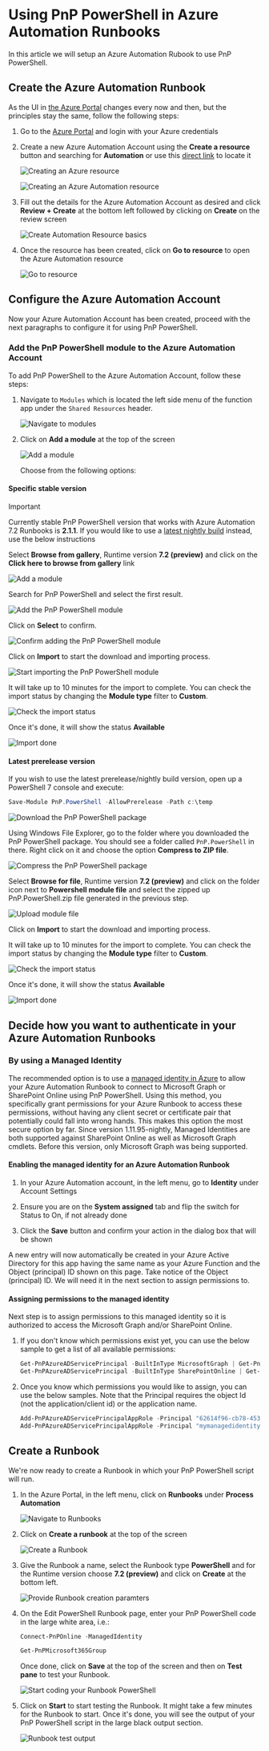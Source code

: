 # Using PnP PowerShell in Azure Automation Runbooks

In this article we will setup an Azure Automation Rubook to use PnP PowerShell.

## Create the Azure Automation Runbook

As the UI in [the Azure Portal](https://portal.azure.com) changes every now and then, but the principles stay the same, follow the following steps:

1. Go to the [Azure Portal](https://portal.azure.com) and login with your Azure credentials

1. Create a new Azure Automation Account using the **Create a resource** button and searching for **Automation** or use this [direct link](https://portal.azure.com/#create/Microsoft.AutomationAccount) to locate it
   
   ![Creating an Azure resource](./../images/azureautomation/createresource.png)

   ![Creating an Azure Automation resource](./../images/azureautomation/createautomationresource.png)

1. Fill out the details for the Azure Automation Account as desired and click **Review + Create** at the bottom left followed by clicking on **Create** on the review screen

   ![Create Automation Resource basics](./../images/azureautomation/automationcreateinstance.png)

1. Once the resource has been created, click on **Go to resource** to open the Azure Automation resource

   ![Go to resource](./../images/azureautomation/createautomationgotoresource.png)

## Configure the Azure Automation Account

Now your Azure Automation Account has been created, proceed with the next paragraphs to configure it for using PnP PowerShell.

### Add the PnP PowerShell module to the Azure Automation Account

To add PnP PowerShell to the Azure Automation Account, follow these steps:

1. Navigate to `Modules` which is located the left side menu of the function app under the `Shared Resources` header.
   
   ![Navigate to modules](./../images/azureautomation/automationaccountmodulesmenu.png)

1. Click on **Add a module** at the top of the screen

   ![Add a module](../images/azureautomation/automationaddmodule.png)

   Choose from the following options:

#### Specific stable version

   > [!Important]
   > Currently stable PnP PowerShell version that works with Azure Automation 7.2 Runbooks is **2.1.1**. 
   > If you would like to use a [latest nightly build](#latest-prerelease-version) instead, use the below instructions

   Select **Browse from gallery**, Runtime version **7.2 (preview)** and click on the **Click here to browse from gallery** link

   ![Add a module](../images/azureautomation/addmodulefromgallery.png)

   Search for PnP PowerShell and select the first result.

   ![Add the PnP PowerShell module](../images/azureautomation/automationaddmodulepnpposh.png)

   Click on **Select** to confirm.

   ![Confirm adding the PnP PowerShell module](../images/azureautomation/automationaddmodulepnpposhconfirm.png)

   Click on **Import** to start the download and importing process.

   ![Start importing the PnP PowerShell module](../images/azureautomation/automationaddmodulepnpposhimport.png)

   It will take up to 10 minutes for the import to complete. You can check the import status by changing the **Module type** filter to **Custom**.

   ![Check the import status](../images/azureautomation/automationaddmodulepnpposhstatus.png)

   Once it's done, it will show the status **Available**

   ![Import done](../images/azureautomation/automationaddmodulepnpposhdone.png)

#### Latest prerelease version

   If you wish to use the latest prerelease/nightly build version, open up a PowerShell 7 console and execute:

   ```powershell
   Save-Module PnP.PowerShell -AllowPrerelease -Path c:\temp
   ```

   ![Download the PnP PowerShell package](../images/azureautomation/pwshdownloadcustombuild.png)

   Using Windows File Explorer, go to the folder where you downloaded the PnP PowerShell package. You should see a folder called `PnP.PowerShell` in there. Right click on it and choose the option **Compress to ZIP file**.

   ![Compress the PnP PowerShell package](../images/azureautomation/explorerzipcustombuild.png)

   Select **Browse for file**, Runtime version **7.2 (preview)** and click on the folder icon next to **Powershell module file** and select the zipped up PnP.PowerShell.zip file generated in the previous step.

   ![Upload module file](../images/azureautomation/addmodulefromgallerycustombuild.png)

   Click on **Import** to start the download and importing process.

   It will take up to 10 minutes for the import to complete. You can check the import status by changing the **Module type** filter to **Custom**.

   ![Check the import status](../images/azureautomation/automationaddmodulepnpposhcustombuildstatus.png)

   Once it's done, it will show the status **Available**

   ![Import done](../images/azureautomation/automationaddmodulepnpposhcustomdone.png)   

## Decide how you want to authenticate in your Azure Automation Runbooks

### By using a Managed Identity

The recommended option is to use a [managed identity in Azure](https://learn.microsoft.com/azure/active-directory/managed-identities-azure-resources/overview) to allow your Azure Automation Runbook to connect to Microsoft Graph or SharePoint Online using PnP PowerShell. Using this method, you specifically grant permissions for your Azure Runbook to access these permissions, without having any client secret or certificate pair that potentially could fall into wrong hands. This makes this option the most secure option by far. Since version 1.11.95-nightly, Managed Identities are both supported against SharePoint Online as well as Microsoft Graph cmdlets. Before this version, only Microsoft Graph was being supported.

#### Enabling the managed identity for an Azure Automation Runbook

1. In your Azure Automation account, in the left menu, go to **Identity** under Account Settings

1. Ensure you are on the **System assigned** tab and flip the switch for Status to On, if not already done

1. Click the **Save** button and confirm your action in the dialog box that will be shown

A new entry will now automatically be created in your Azure Active Directory for this app having the same name as your Azure Function and the Object (principal) ID shown on this page. Take notice of the Object (principal) ID. We will need it in the next section to assign permissions to.

#### Assigning permissions to the managed identity

Next step is to assign permissions to this managed identity so it is authorized to access the Microsoft Graph and/or SharePoint Online.

1. If you don't know which permissions exist yet, you can use the below sample to get a list of all available permissions:

    ```powershell
    Get-PnPAzureADServicePrincipal -BuiltInType MicrosoftGraph | Get-PnPAzureADServicePrincipalAvailableAppRole
    Get-PnPAzureADServicePrincipal -BuiltInType SharePointOnline | Get-PnPAzureADServicePrincipalAvailableAppRole
    ```

1. Once you know which permissions you would like to assign, you can use the below samples. Note that the Principal requires the object Id (not the application/client id) or the application name.

   ```powershell
   Add-PnPAzureADServicePrincipalAppRole -Principal "62614f96-cb78-4534-bf12-1f6693e8237c" -AppRole "Group.Read.All" -BuiltInType MicrosoftGraph
   Add-PnPAzureADServicePrincipalAppRole -Principal "mymanagedidentity" -AppRole "Sites.FullControl.All" -BuiltInType SharePointOnline
   ```

## Create a Runbook

We're now ready to create a Runbook in which your PnP PowerShell script will run.

1. In the Azure Portal, in the left menu, click on **Runbooks** under **Process Automation**

   ![Navigate to Runbooks](../images/azureautomation/azureportaladdrunbookmenuitem.png)

1. Click on **Create a runbook** at the top of the screen

   ![Create a Runbook](../images/azureautomation/azureportaladdrunbookoption.png)

1. Give the Runbook a name, select the Runbook type **PowerShell** and for the Runtime version choose **7.2 (preview)** and click on **Create** at the bottom left.

   ![Provide Runbook creation paramters](../images/azureautomation/azureportalcreaterunbook.png)

1. On the Edit PowerShell Runbook page, enter your PnP PowerShell code in the large white area, i.e.:

   ```powershell
   Connect-PnPOnline -ManagedIdentity

   Get-PnPMicrosoft365Group
   ```

   Once done, click on **Save** at the top of the screen and then on **Test pane** to test your Runbook.
   
   ![Start coding your Runbook PowerShell](../images/azureautomation/azureportaleditrunbookps.png)

1. Click on **Start** to start testing the Runbook. It might take a few minutes for the Runbook to start. Once it's done, you will see the output of your PnP PowerShell script in the large black output section.

   ![Runbook test output](../images/azureautomation/azureportaltestrunbook.png)
